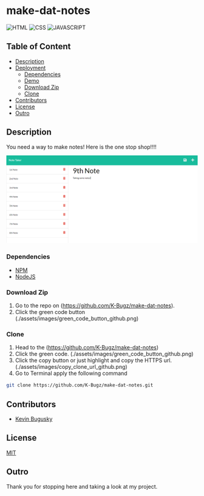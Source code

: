 # make-dat-notes
![HTML](https://img.shields.io/badge/HTML-15.2%25-%23dd4b25?logo=html5&style=plastic)
![CSS](https://img.shields.io/badge/CSS-22.4%25-%23146eb0?logo=css3&style=plastic)
![JAVASCRIPT](https://img.shields.io/badge/JavaScript-89.7%25-%23e9d44d?logo=javascript&style=plastic)

## Table of Content

- [Description](#description)
- [Deployment](#deployment)
  - [Dependencies](#dependencies)
  - [Demo](#demo)
  - [Download Zip](#download-zip)
  - [Clone](#clone)
- [Contributors](#Contributors)
- [License](#License)
- [Outro](#Outro)

## Description
You need a way to make notes! Here is the one stop shop!!!!

![picture of an example team page](public/assets/images/rmIMG1.png)

### Dependencies
- [NPM](https://www.npmjs.com/)
- [NodeJS](https://nodejs.org/)

### Download Zip
1. Go to the repo on (https://github.com/K-Bugz/make-dat-notes).
2. Click the green code button
   (./assets/images/green_code_button_github.png)
### Clone
1. Head to the (https://github.com/K-Bugz/make-dat-notes)
2. Click the green code.
   (./assets/images/green_code_button_github.png)
3. Click the copy button or just highlight and copy the HTTPS url.
   (./assets/images/copy_clone_url_github.png)
4. Go to Terminal apply the following command
```bash
git clone https://github.com/K-Bugz/make-dat-notes.git
```
## Contributors
- [Kevin Bugusky](https://github.com/K-Bugz)

## License
[MIT](./LICENSE)

## Outro
Thank you for stopping here and taking a look at my project. 